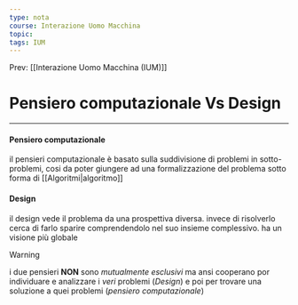 ```yaml
---
type: nota
course: Interazione Uomo Macchina
topic: 
tags: IUM
---
```


Prev: [[Interazione Uomo Macchina (IUM)]]

# Pensiero computazionale Vs Design
---
#### Pensiero computazionale
il pensieri computazionale è basato sulla suddivisione di problemi in sotto-problemi, cosi da poter giungere ad una formalizzazione del problema sotto forma di [[Algoritmi|algoritmo]]

#### Design
il design vede il problema da una prospettiva diversa. invece di risolverlo cerca di farlo sparire comprendendolo nel suo insieme complessivo. ha un visione più globale

> [!warning]
> i due pensieri __NON__ sono _mutualmente esclusivi_ ma ansi cooperano por individuare e analizzare i _veri_ problemi (_Design_) e poi per trovare una soluzione a quei problemi (_pensiero computazionale_)